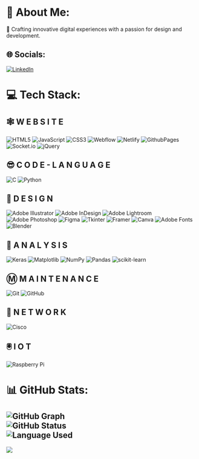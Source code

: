 # 💫 About Me:
🔮 Crafting innovative digital experiences with a passion for design and development.</br>


## 🌐 Socials:
[![LinkedIn](https://img.shields.io/badge/LinkedIn-%230077B5.svg?logo=linkedin&logoColor=white)](https://bit.ly/46TwCCH)

# 💻 Tech Stack:

## 🕸️ W E B S I T E
![HTML5](https://img.shields.io/badge/html5-%23E34F26.svg?style=for-the-badge&logo=html5&logoColor=white) ![JavaScript](https://img.shields.io/badge/javascript-%23323330.svg?style=for-the-badge&logo=javascript&logoColor=%23F7DF1E) ![CSS3](https://img.shields.io/badge/css3-%231572B6.svg?style=for-the-badge&logo=css3&logoColor=white) ![Webflow](https://img.shields.io/badge/Webflow-4353FF.svg?style=for-the-badge&logo=webflow&logoColor=white) ![Netlify](https://img.shields.io/badge/netlify-%23000000.svg?style=for-the-badge&logo=netlify&logoColor=#00C7B7) ![GithubPages](https://img.shields.io/badge/github%20pages-121013?style=for-the-badge&logo=github&logoColor=white) ![Socket.io](https://img.shields.io/badge/Socket.io-black?style=for-the-badge&logo=socket.io&badgeColor=010101) ![jQuery](https://img.shields.io/badge/jquery-%230769AD.svg?style=for-the-badge&logo=jquery&logoColor=white) 



## 😎 C O D E - L A N G U A G E
![C](https://img.shields.io/badge/c-%2300599C.svg?style=for-the-badge&logo=c&logoColor=white) ![Python](https://img.shields.io/badge/python-3670A0?style=for-the-badge&logo=python&logoColor=ffdd54) 

## 🎨 D E S I G N
![Adobe Illustrator](https://img.shields.io/badge/adobe%20illustrator-%23FF9A00.svg?style=for-the-badge&logo=adobe%20illustrator&logoColor=white) ![Adobe InDesign](https://img.shields.io/badge/Adobe%20InDesign-49021F?style=for-the-badge&logo=adobeindesign&logoColor=FF3366) ![Adobe Lightroom](https://img.shields.io/badge/Adobe%20Lightroom-31A8FF.svg?style=for-the-badge&logo=Adobe%20Lightroom&logoColor=white) ![Adobe Photoshop](https://img.shields.io/badge/adobe%20photoshop-%2331A8FF.svg?style=for-the-badge&logo=adobe%20photoshop&logoColor=white) ![Figma](https://img.shields.io/badge/figma-%23F24E1E.svg?style=for-the-badge&logo=figma&logoColor=white) ![Tkinter](https://img.shields.io/badge/Tkinter-%23FFCA28.svg?style=for-the-badge&logo=python&logoColor=blue)
 ![Framer](https://img.shields.io/badge/Framer-black?style=for-the-badge&logo=framer&logoColor=blue) ![Canva](https://img.shields.io/badge/Canva-%2300C4CC.svg?style=for-the-badge&logo=Canva&logoColor=white) ![Adobe Fonts](https://img.shields.io/badge/Adobe%20Fonts-000B1D.svg?style=for-the-badge&logo=Adobe%20Fonts&logoColor=white) ![Blender](https://img.shields.io/badge/blender-%23F5792A.svg?style=for-the-badge&logo=blender&logoColor=white) 
## 🔎 A N A L Y S I S
![Keras](https://img.shields.io/badge/Keras-%23D00000.svg?style=for-the-badge&logo=Keras&logoColor=white) ![Matplotlib](https://img.shields.io/badge/Matplotlib-%23ffffff.svg?style=for-the-badge&logo=Matplotlib&logoColor=black) ![NumPy](https://img.shields.io/badge/numpy-%23013243.svg?style=for-the-badge&logo=numpy&logoColor=white) ![Pandas](https://img.shields.io/badge/pandas-%23150458.svg?style=for-the-badge&logo=pandas&logoColor=white) ![scikit-learn](https://img.shields.io/badge/scikit--learn-%23F7931E.svg?style=for-the-badge&logo=scikit-learn&logoColor=white) 

## Ⓜ️ M A I N T E N A N C E
![Git](https://img.shields.io/badge/git-%23F05033.svg?style=for-the-badge&logo=git&logoColor=white) ![GitHub](https://img.shields.io/badge/github-%23121011.svg?style=for-the-badge&logo=github&logoColor=white) 

## 🛜 N E T W O R K
![Cisco](https://img.shields.io/badge/cisco-%23049fd9.svg?style=for-the-badge&logo=cisco&logoColor=black) 

## 🖲️ I O T
![Raspberry Pi](https://img.shields.io/badge/-RaspberryPi-C51A4A?style=for-the-badge&logo=Raspberry-Pi)


# 📊 GitHub Stats:
![GitHub Graph](https://github-readme-stats.vercel.app/api?username=a-x-r-o-n&theme=aura&include_all_commits=false&count_private=false&hide_border=true)<br/>
![GitHub Status](https://github-readme-streak-stats.herokuapp.com/?user=a-x-r-o-n&theme=aura&hide_border=true)<br/>
![Language Used](https://github-readme-stats.vercel.app/api/top-langs/?username=a-x-r-o-n&theme=aura&hide_border=true&include_all_commits=false&count_private=false&layout=compact)<br/>
---
[![](https://visitcount.itsvg.in/api?id=a-x-r-o-n&icon=4&color=12)](https://aaron-design.netlify.app)
<!-- Proudly created with GPRM ( https://gprm.itsvg.in ) -->
